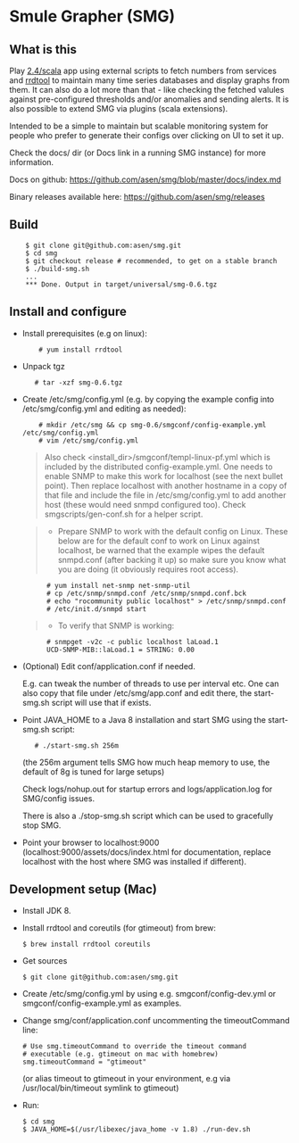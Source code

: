 # Smule Grapher (SMG)

## What is this

Play [2.4/scala](https://www.playframework.com/) app using external 
scripts to fetch numbers from services and [rrdtool](http://oss.oetiker.ch/rrdtool/) 
to maintain many time series databases and display graphs from them. 
It can also do a lot more than that - like checking the fetched valules 
against pre-configured thresholds and/or anomalies and sending alerts. 
It is also possible to extend SMG via plugins (scala extensions).

Intended to be a simple to maintain but scalable monitoring system for 
people who prefer to generate their configs over clicking on UI to set 
it up.

Check the docs/ dir (or Docs link in a running SMG instance) for more 
information.

Docs on github: https://github.com/asen/smg/blob/master/docs/index.md

Binary releases available here: https://github.com/asen/smg/releases

## Build

```
    $ git clone git@github.com:asen/smg.git
    $ cd smg
    $ git checkout release # recommended, to get on a stable branch
    $ ./build-smg.sh
    ...
    *** Done. Output in target/universal/smg-0.6.tgz
```

## Install and configure

* Install prerequisites (e.g on linux):

    ```
        # yum install rrdtool
    ```

* Unpack tgz

    ```
       # tar -xzf smg-0.6.tgz
    ```
 
* Create /etc/smg/config.yml (e.g. by copying the example config into 
/etc/smg/config.yml and editing as needed):

    ```
        # mkdir /etc/smg && cp smg-0.6/smgconf/config-example.yml /etc/smg/config.yml
        # vim /etc/smg/config.yml
    ```
  
    > Also check \<install_dir\>/smgconf/templ-linux-pf.yml which is 
included by the distributed config-example.yml. One needs to enable 
SNMP to make this work for localhost (see the next bullet point). Then 
replace localhost with another hostname in a copy of that file and 
include the file in /etc/smg/config.yml to add another host (these would 
need snmpd configured too). Check smgscripts/gen-conf.sh for a helper
script.

    > * Prepare SNMP to work with the default config on Linux.
These below are for the default conf to work on Linux against localhost,
be warned that the example wipes the default snmpd.conf (after backing 
it up) so make sure you know what you are doing (it obviously requires 
root access).

    ```
          # yum install net-snmp net-snmp-util
          # cp /etc/snmp/snmpd.conf /etc/snmp/snmpd.conf.bck
          # echo "rocommunity public localhost" > /etc/snmp/snmpd.conf
          # /etc/init.d/snmpd start
    ```
    
    > * To verify that SNMP is working:
    
    ```      
          # snmpget -v2c -c public localhost laLoad.1
          UCD-SNMP-MIB::laLoad.1 = STRING: 0.00
    ```

* (Optional) Edit conf/application.conf if needed.

    E.g. can tweak the number of threads to use per interval etc. 
One can also copy that file under /etc/smg/app.conf and edit there, the 
start-smg.sh script will use that if exists.

* Point JAVA_HOME to a Java 8 installation and start SMG using the 
start-smg.sh script:

    ```
       # ./start-smg.sh 256m
    ```

    (the 256m argument tells SMG how much heap memory to use, the default 
of 8g is tuned for large setups)

    Check logs/nohup.out for startup errors and logs/application.log for 
SMG/config issues.

    There is also a ./stop-smg.sh script which can be used to gracefully 
stop SMG.

* Point your browser to localhost:9000 (localhost:9000/assets/docs/index.html 
for documentation, replace localhost with the host where SMG was 
installed if different).

## Development setup (Mac)

* Install JDK 8.

* Install rrdtool and coreutils (for gtimeout) from brew:

    ```
    $ brew install rrdtool coreutils
    ```

* Get sources

    ```
    $ git clone git@github.com:asen/smg.git
    ```

* Create /etc/smg/config.yml by using e.g. smgconf/config-dev.yml or
smgconf/config-example.yml as examples.

* Change smg/conf/application.conf uncommenting the timeoutCommand line:

    ```
    # Use smg.timeoutCommand to override the timeout command
    # executable (e.g. gtimeout on mac with homebrew)
    smg.timeoutCommand = "gtimeout"
    ```

    (or alias timeout to gtimeout in your environment, e.g
    via /usr/local/bin/timeout symlink to gtimeout)

* Run:
    ```
    $ cd smg
    $ JAVA_HOME=$(/usr/libexec/java_home -v 1.8) ./run-dev.sh
    ```
